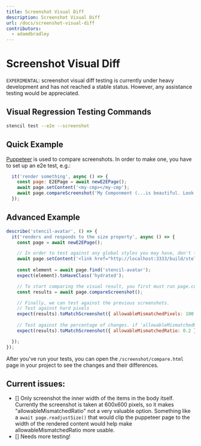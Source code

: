 ```yaml
---
title: Screenshot Visual Diff
description: Screenshot Visual Diff
url: /docs/screenshot-visual-diff
contributors:
  - adamdbradley
---
```


# Screenshot Visual Diff

`EXPERIMENTAL`: screenshot visual diff testing is currently under heavy development and has not reached a stable status. However, any assistance testing would be appreciated.

## Visual Regression Testing Commands

```bash
stencil test --e2e --screenshot
```

## Quick Example

[Puppeteer](https://github.com/GoogleChrome/puppeteer) is used to compare screenshots. In order to make one, you have to set up an e2e test, e.g.:
```javascript
  it('render something', async () => {
    const page: E2EPage = await newE2EPage();
    await page.setContent('<my-cmp></my-cmp');
    await page.compareScreenshot('My Componment (...is beautiful. Look at it!)', {fullPage: false});
  });

```

## Advanced Example

```javascript
describe('stencil-avatar', () => {
  it('renders and responds to the size property', async () => {
    const page = await newE2EPage();

    // In order to test against any global styles you may have, don't forget to set the link to the global css. You odn't have to do this if your stencil.config.ts file doesn't build a global css file with globalStyle.
    await page.setContent('<link href="http://localhost:3333/build/stellar-core.css" rel="stylesheet" /><stencil-avatar size="small"></stencil-avatar>');
    
    const element = await page.find('stencil-avatar');
    expect(element).toHaveClass('hydrated');

    // To start comparing the visual result, you first must run page.compareScreenshot; This will capture a screenshot, and save the file to "/screenshot/images". You'll be able to check that into your repo to provide those results to your team. You can only have one of these commands per test. 
    const results = await page.compareScreenshot();

    // Finally, we can test against the previous screenshots. 
    // Test against hard pixels
    expect(results).toMatchScreenshot({ allowableMismatchedPixels: 100 })
    
    // Test against the percentage of changes. if 'allowableMismatchedRatio' is above 20% changed, 
    expect(results).toMatchScreenshot({ allowableMismatchedRatio: 0.2 })

  });  
});
```

After you've run your tests, you can open the `/screenshot/compare.html` page in your project to see the changes and their differences. 

## Current issues: 
- [] Only screenshot the inner width of the items in the body itself. Currently the screenshot is taken at 600x600 pixels, so it makes "allowableMismatchedRatio" not a very valuable option. Something like a `await page.readjustSize()` that would clip the puppeteer page to the width of the rendered content would help make allowableMismatchedRatio more usable. 
- [] Needs more testing! 

